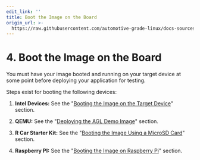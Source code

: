 ```yaml
---
edit_link: ''
title: Boot the Image on the Board
origin_url: >-
  https://raw.githubusercontent.com/automotive-grade-linux/docs-sources/flounder/docs/getting-started/app-workflow-boot.md
---
```


<!-- WARNING: This file is generated by fetch_docs.js using /home/boron/Documents/AGL/docs-webtemplate/site/_data/tocs/getting_started/flounder/flounder-image-development-workflow-getting-started-book.yml -->

# 4. Boot the Image on the Board #

You must have your image booted and running on your target device at some
point before deploying your application for testing.

Steps exist for booting the following devices:

1. **Intel Devices:** See the
   "[Booting the Image on the Target Device](./machines/intel.html#4-booting-the-image-on-the-target-device)"
   section.

2. **QEMU:** See the
   "[Deploying the AGL Demo Image](./machines/qemu.html#3-deploying-the-agl-demo-image)"
   section.

3. **R Car Starter Kit:** See the
   "[Booting the Image Using a MicroSD Card](./machines/renesas.html#7-booting-the-image-using-a-microsd-card)"
   section.

4. **Raspberry PI:** See the
   "[Booting the Image on Raspberry Pi](./machines/raspberrypi.html#2-booting-the-image-on-raspberry-pi)"
   section.
